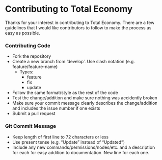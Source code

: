# Contributing to Total Economy
Thanks for your interest in contributing to Total Economy. There are a few guidelines that I would like contributors to follow to make the process as easy as possible.

### Contributing Code
* Fork the repository
* Create a new branch from ‘develop'. Use slash notation (e.g. feature/feature-name)
    * Types:
        * feature
        * fix
        * update
* Follow the same format/style as the rest of the code
* Test the change/addition and make sure nothing was accidently broken
* Make sure your commit message clearly describes the change/addition and includes the issue number if one exists
* Submit a pull request

### Git Commit Message
* Keep length of first line to 72 characters or less
* Use present tense (e.g. “Update” instead of “Updated”)
* Include any new commands/permissions/nodes/etc. and a description for each for easy addition to documentation. New line for each one.
